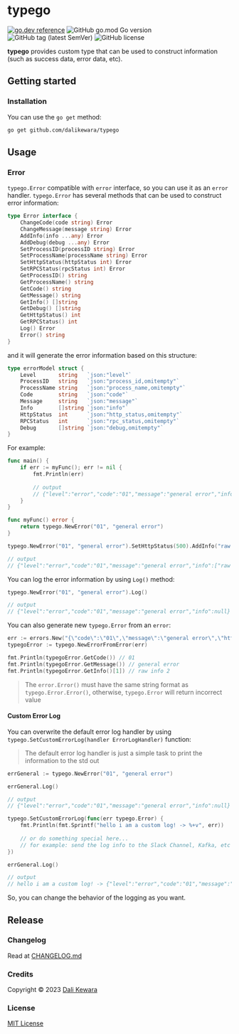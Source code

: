 # typego

[![go.dev reference](https://img.shields.io/badge/go.dev-reference-007d9c?logo=go&logoColor=white&style=flat-square)](https://pkg.go.dev/github.com/dalikewara/typego)
![GitHub go.mod Go version](https://img.shields.io/github/go-mod/go-version/dalikewara/typego)
![GitHub tag (latest SemVer)](https://img.shields.io/github/v/tag/dalikewara/typego)
![GitHub license](https://img.shields.io/github/license/dalikewara/typego)

**typego** provides custom type that can be used to construct information (such as success data, error data, etc).

## Getting started

### Installation

You can use the `go get` method:

```bash
go get github.com/dalikewara/typego
```

## Usage

### Error

`typego.Error` compatible with `error` interface, so you can use it as an `error` handler. `typego.Error`
has several methods that can be used to construct error information:

```go
type Error interface {
    ChangeCode(code string) Error
    ChangeMessage(message string) Error
    AddInfo(info ...any) Error
    AddDebug(debug ...any) Error
    SetProcessID(processID string) Error
    SetProcessName(processName string) Error
    SetHttpStatus(httpStatus int) Error
    SetRPCStatus(rpcStatus int) Error
    GetProcessID() string
    GetProcessName() string
    GetCode() string
    GetMessage() string
    GetInfo() []string
    GetDebug() []string
    GetHttpStatus() int
    GetRPCStatus() int
    Log() Error
    Error() string
}
```

and it will generate the error information based on this structure:

```go
type errorModel struct {
    Level       string   `json:"level"`
    ProcessID   string   `json:"process_id,omitempty"`
    ProcessName string   `json:"process_name,omitempty"`
    Code        string   `json:"code"`
    Message     string   `json:"message"`
    Info        []string `json:"info"`
    HttpStatus  int      `json:"http_status,omitempty"`
    RPCStatus   int      `json:"rpc_status,omitempty"`
    Debug       []string `json:"debug,omitempty"`
}
```

For example:

```go
func main() {
    if err := myFunc(); err != nil {
        fmt.Println(err)
		
        // output
        // {"level":"error","code":"01","message":"general error","info":null}
    }   
}

func myFunc() error {
    return typego.NewError("01", "general error")
}
```

```go
typego.NewError("01", "general error").SetHttpStatus(500).AddInfo("raw error 1", "raw error 2").AddInfo("raw error 3")

// output
// {"level":"error","code":"01","message":"general error","info":["raw error 1","raw error 2","raw error 3"],"http_status":500}
```

You can log the error information by using `Log()` method:

```go
typego.NewError("01", "general error").Log()

// output
// {"level":"error","code":"01","message":"general error","info":null}
```

You can also generate new `typego.Error` from an `error`:

```go
err := errors.New("{\"code\":\"01\",\"message\":\"general error\",\"http_status\":500,\"info\":[\"raw info 1\",\"raw info 2\"],\"rpc_status\":13}")
typegoError := typego.NewErrorFromError(err)

fmt.Println(typegoError.GetCode()) // 01
fmt.Println(typegoError.GetMessage()) // general error
fmt.Println(typegoError.GetInfo()[1]) // raw info 2
```

> The `error.Error()` must have the same string format as `typego.Error.Error()`, otherwise, `typego.Error` will return incorrect value

#### Custom Error Log

You can overwrite the default error log handler by using `typego.SetCustomErrorLog(handler ErrorLogHandler)` function:

> The default error log handler is just a simple task to print the information to the std out

```go
errGeneral := typego.NewError("01", "general error")

errGeneral.Log()

// output
// {"level":"error","code":"01","message":"general error","info":null}

typego.SetCustomErrorLog(func(err typego.Error) {
    fmt.Println(fmt.Sprintf("hello i am a custom log! -> %+v", err))
	
    // or do something special here...
    // for example: send the log info to the Slack Channel, Kafka, etc
})

errGeneral.Log()

// output
// hello i am a custom log! -> {"level":"error","code":"01","message":"general error","info":null}
```

So, you can change the behavior of the logging as you want.

## Release

### Changelog

Read at [CHANGELOG.md](https://github.com/dalikewara/typego/blob/master/CHANGELOG.md)

### Credits

Copyright &copy; 2023 [Dali Kewara](https://www.dalikewara.com)

### License

[MIT License](https://github.com/dalikewara/typego/blob/master/LICENSE)
